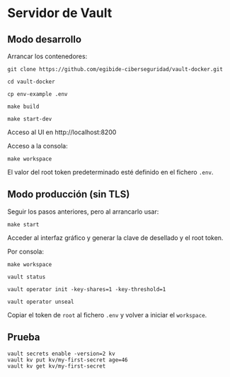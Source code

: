 # Servidor de Vault

## Modo desarrollo

Arrancar los contenedores:

```shell
git clone https://github.com/egibide-ciberseguridad/vault-docker.git
```

```shell
cd vault-docker
```

```shell
cp env-example .env
```

```shell
make build
```

```shell
make start-dev
```

Acceso al UI en http://localhost:8200

Acceso a la consola:

```shell
make workspace
```

El valor del root token predeterminado esté definido en el fichero `.env`.

## Modo producción (sin TLS)

Seguir los pasos anteriores, pero al arrancarlo usar:

```shell
make start
```

Acceder al interfaz gráfico y generar la clave de desellado y el root token.

Por consola:

```shell
make workspace
```

```shell
vault status
```

```shell
vault operator init -key-shares=1 -key-threshold=1
```

```shell
vault operator unseal
```

Copiar el token de `root` al fichero `.env` y volver a iniciar el `workspace`.

## Prueba

```shell
vault secrets enable -version=2 kv
vault kv put kv/my-first-secret age=46
vault kv get kv/my-first-secret
```
